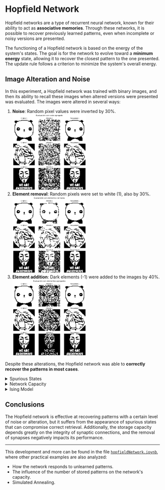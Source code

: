 # Hopfield Network

Hopfield networks are a type of recurrent neural network, known for their ability to act as **associative memories**. Through these networks, it is possible to recover previously learned patterns, even when incomplete or noisy versions are presented.

The functioning of a Hopfield network is based on the energy of the system's states. The goal is for the network to evolve toward a **minimum energy** state, allowing it to recover the closest pattern to the one presented. The update rule follows a criterion to minimize the system's overall energy.

## Image Alteration and Noise

In this experiment, a Hopfield network was trained with binary images, and then its ability to recall these images when altered versions were presented was evaluated. The images were altered in several ways:

1. **Noise**: Random pixel values were inverted by 30%.
   <img src="../images/hopfield_noise.png" alt="Image recovery with noise" width="50%"/>
2. **Element removal**: Random pixels were set to white (1), also by 30%.
   <img src="../images/hopfield_erase.png" alt="Image recovery with noise" width="50%"/>
3. **Element addition**: Dark elements (-1) were added to the images by 40%.
   <img src="../images/hopfield_add.png" alt="Image recovery with noise" width="50%"/>

Despite these alterations, the Hopfield network was able to **correctly recover the patterns in most cases**.

<details>
  <summary>Spurious States</summary>

  One of the characteristics of Hopfield networks is the appearance of **spurious states**. These are stable states where the network can fall into, but they do not correspond to any of the learned patterns. They can be inverted patterns or combinations of several learned patterns, causing the network to not always converge to the correct pattern.

  Spurious states can be:
  - **Inverted patterns**: The original pattern with all elements flipped.
  - **Combinations of patterns**: A superposition of several learned patterns.

  <img src="../images/spurious_states.png" alt="Spurious states from pattern combinations" width="50%"/>
  
  **Figure 2.2**: Examples of spurious states generated by combining three learned patterns.

</details>

<details>
  <summary>Network Capacity</summary>

  The capacity of a Hopfield network refers to how many patterns it can effectively store and recall. During the experiments, it was observed how this capacity changes due to factors such as the correlation between patterns or when synapses are randomly removed. As synapses are removed, the capacity decreases, as the network loses crucial information about the connections that allow pattern retrieval.

  When synapses are removed, the error increases, but even with a large percentage of removed connections, the network continues to operate with minimal error:

  <img src="../images/hopfield_error.png" alt="Hopfield network error" width="50%"/>

  Additionally, the capacity changes as follows:
  
  <img src="../images/hopfield_capacity.png" alt="Hopfield network capacity" width="50%"/>

</details>

<details>
  <summary>Ising Model</summary>

  The **Ising Model** is a model from statistical physics that was proposed to explain the phenomena of magnetization in ferromagnetic materials. In the context of neural networks, it is relevant for understanding how systems with many units can exhibit **collective behavior**.

  ### Why does the Ising Model arise?

  This model is used to study the interaction between atoms with **spins** (or magnetic moments) that can only have two possible states: **up (+1)** or **down (-1)**. Each atom is influenced by its neighbors, and the system seeks configurations that minimize the total energy of the ensemble, similar to how Hopfield networks attempt to converge to a minimum energy state.

  The **energy of the system** is calculated by considering the interactions between pairs of neighboring spins. If two spins are aligned (both +1 or both -1), they contribute to lowering the system's energy. If they are in opposite directions, the system's energy increases.

  ### Magnetization and the importance of the model

  **Magnetization** measures how many spins are aligned in the same direction. In ferromagnetic materials, below a certain temperature called the **critical temperature** or **Curie temperature**, the spins tend to align, producing a net magnetization. Above this temperature, the system loses alignment, and on average, there is no magnetization.

  In one dimension (1D), there is no spontaneous magnetization at finite temperatures. This is because, in the 1D model, thermal fluctuations are strong enough to disorder the spins, even at low temperatures, preventing the formation of net magnetization. This contrasts with systems in two or more dimensions, where a phase transition allows for net magnetization below the critical temperature.

  <img src="../images/magnetization_ising.png" alt="Magnetization graph" width="50%"/>
  
  **Figure 3.1**: Magnetization as a function of temperature in the Ising Model.

  ### Importance of the model

  The **Ising Model** is crucial for understanding **phase transitions**, such as the change between a magnetic and non-magnetic state in materials. These concepts are also applicable to recurrent neural networks, where low-energy states correspond to memorized patterns. Like the Ising model, neural networks must balance energy and interactions between nodes.

</details>

## Conclusions

The Hopfield network is effective at recovering patterns with a certain level of noise or alteration, but it suffers from the appearance of spurious states that can compromise correct retrieval. Additionally, the storage capacity depends greatly on the integrity of synaptic connections, and the removal of synapses negatively impacts its performance.

---

This development and more can be found in the file [`hopfieldNetwork.ipynb`](../hopfieldNetwork.ipynb), where other practical examples are also analyzed:
- How the network responds to unlearned patterns.
- The influence of the number of stored patterns on the network's capacity.
- Simulated Annealing.
